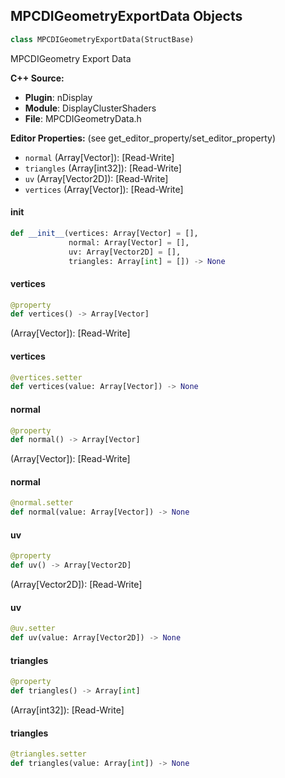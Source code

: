 ## MPCDIGeometryExportData Objects

```python
class MPCDIGeometryExportData(StructBase)
```

MPCDIGeometry Export Data

**C++ Source:**

- **Plugin**: nDisplay
- **Module**: DisplayClusterShaders
- **File**: MPCDIGeometryData.h

**Editor Properties:** (see get_editor_property/set_editor_property)

- ``normal`` (Array[Vector]):  [Read-Write]
- ``triangles`` (Array[int32]):  [Read-Write]
- ``uv`` (Array[Vector2D]):  [Read-Write]
- ``vertices`` (Array[Vector]):  [Read-Write]

<a id="unreal.MPCDIGeometryExportData.__init__"></a>

#### __init__

```python
def __init__(vertices: Array[Vector] = [],
             normal: Array[Vector] = [],
             uv: Array[Vector2D] = [],
             triangles: Array[int] = []) -> None
```

<a id="unreal.MPCDIGeometryExportData.vertices"></a>

#### vertices

```python
@property
def vertices() -> Array[Vector]
```

(Array[Vector]):  [Read-Write]

<a id="unreal.MPCDIGeometryExportData.vertices"></a>

#### vertices

```python
@vertices.setter
def vertices(value: Array[Vector]) -> None
```

<a id="unreal.MPCDIGeometryExportData.normal"></a>

#### normal

```python
@property
def normal() -> Array[Vector]
```

(Array[Vector]):  [Read-Write]

<a id="unreal.MPCDIGeometryExportData.normal"></a>

#### normal

```python
@normal.setter
def normal(value: Array[Vector]) -> None
```

<a id="unreal.MPCDIGeometryExportData.uv"></a>

#### uv

```python
@property
def uv() -> Array[Vector2D]
```

(Array[Vector2D]):  [Read-Write]

<a id="unreal.MPCDIGeometryExportData.uv"></a>

#### uv

```python
@uv.setter
def uv(value: Array[Vector2D]) -> None
```

<a id="unreal.MPCDIGeometryExportData.triangles"></a>

#### triangles

```python
@property
def triangles() -> Array[int]
```

(Array[int32]):  [Read-Write]

<a id="unreal.MPCDIGeometryExportData.triangles"></a>

#### triangles

```python
@triangles.setter
def triangles(value: Array[int]) -> None
```

<a id="unreal.AnamorphicDistortionParameters"></a>